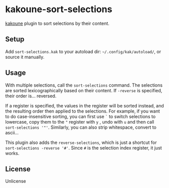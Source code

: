 # kakoune-sort-selections

[kakoune](http://kakoune.org) plugin to sort selections by their content.

## Setup

Add `sort-selections.kak` to your autoload dir: `~/.config/kak/autoload/`, or source it manually.

## Usage

With multiple selections, call the `sort-selections` command. The selections are sorted lexicographically based on their content. If `-reverse` is specified, their order is... reversed.

If a register is specified, the values in the register will be sorted instead, and the resulting order then applied to the selections.
For example, if you want to do case-insensitive sorting, you can first use `` ` `` to switch selections to lowercase, copy them to the `"` register with `y` , undo with `u` and then call `sort-selections '"'`. Similarly, you can also strip whitespace, convert to ascii...

This plugin also adds the  `reverse-selections`, which is just a shortcut for `sort-selections -reverse '#'`. Since `#` is the selection index register, it just works.


## License

Unlicense
